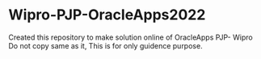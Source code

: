 # Wipro-PJP-OracleApps2022
Created this repository to make solution online of OracleApps PJP- Wipro
Do not copy same as it, This is for only guidence purpose.
